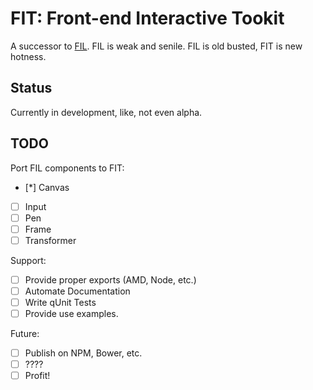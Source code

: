 # FIT: Front-end Interactive Tookit

A successor to [FIL](https://github.com/dannygarcia/fil). FIL is weak and senile. FIL is old busted, FIT is new hotness.

## Status

Currently in development, like, not even alpha.

## TODO

Port FIL components to FIT:

 - [*] Canvas
 - [ ] Input
 - [ ] Pen
 - [ ] Frame
 - [ ] Transformer

Support:

 - [ ] Provide proper exports (AMD, Node, etc.)
 - [ ] Automate Documentation
 - [ ] Write qUnit Tests
 - [ ] Provide use examples.

Future:
 - [ ] Publish on NPM, Bower, etc.
 - [ ] ????
 - [ ] Profit!
